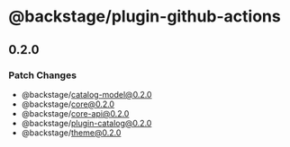 # @backstage/plugin-github-actions

## 0.2.0

### Patch Changes

- @backstage/catalog-model@0.2.0
- @backstage/core@0.2.0
- @backstage/core-api@0.2.0
- @backstage/plugin-catalog@0.2.0
- @backstage/theme@0.2.0
